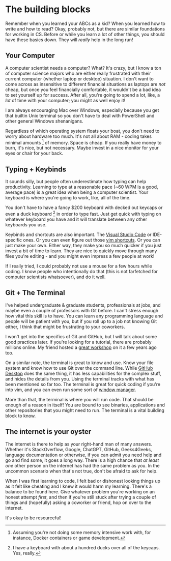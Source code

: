 # The building blocks

Remember when you learned your ABCs as a kid? When 
you learned how to write and how to read? Okay, probably
not, but there are similar foundations for working in CS.
Before or while you learn a lot of other things, you should have
these basics down. They will *really* help in the long run!

## Your Computer

A computer scientist needs a computer? What? It's crazy, but I know
a ton of computer science majors who are either really frustrated
with their current computer (whether laptop or desktop) situation. I 
don't want to come across as insensitive to different financial
situations as laptops are *not* cheap, but once you feel financially
comfortable, it wouldn't be a bad idea to set yourself up for success.
After all, you're going to spend a lot, like, a *lot* of time with
your computer; you might as well enjoy it!

I am always encouraging Mac over Windows, especially because you
get that builtin Unix terminal so you don't have to deal with PowerShell 
and other general Windows shenanigans.

Regardless of which operating system floats your boat, you don't need
to worry about hardware too much. It's not all about RAM - coding takes 
minimal amounts [^ref1] of memory. Space is cheap. If you really have
money to burn, it's nice, but not necessary. Maybe invest in a nice
monitor for your eyes or chair for your back.

## Typing + Keybinds

It sounds silly, but people often underestimate how typing 
can help productivity. Learning to type at a reasonable pace
(~60 WPM is a good, average pace) is a great idea when 
being a computer scientist. Your keyboard is where you're
going to work, like, all of the time.

You don't have to have a fancy $200 keyboard with decked out 
keycaps or even a duck keyboard [^ref2] in order to type fast. 
Just get quick with typing on whatever keyboard you have and it
will translate between any other keyboards you use.

Keybinds and shortcuts are also important. The [Visual Studio Code](https://code.visualstudio.com/docs/getstarted/keybindings)
or IDE-specific ones. Or you can even figure out those [vim shortcuts](https://devhints.io/vim). 
Or you can just make your own. Either way, they make you so much quicker
if you just invest a bit of time to learn. They are nice to quickly move
through many files you're editing - and you might even impress a few people at work!

If I really tried, I could probably not use a mouse for a few hours
while coding. I know people who intentionally do that (this is not
farfetched for computer scientists whatsoever), and do it well.

## Git + The Terminal

I've helped undergraduate & graduate students, professionals at
jobs, and maybe even a couple of professors with Git before. I can't
stress enough how vital this skill is to have. You can learn any programming
language and people will be patient with you, but if you roll up to a job not
knowing Git either, I think that might be frustrating to your coworkers.

I won't get into the specifics of Git and GitHub, but I will talk about
some good practices later. If you're looking for a tutorial, there are probably
millions online. My friend hosted a [great workshop](https://github.com/sumnerevans/acm-git-good) 
on it a few years ago too.

On a similar note, the terminal is great to know and use. Know your file
system and know how to use Git over the command line. While [GitHub Desktop](https://github.com/apps/desktop) 
does the same thing, it has less capabilities for the complex stuff, and
hides the details from you. Using the terminal tracks with what has been 
mentioned so far too. The terminal is great for quick coding if you're into 
vim, and you can even run some sort of [window manager](https://www.byobu.org).

More than that, the terminal is where you will run code. That should be
enough of a reason in itself! You are bound to see binaries, applications
and other repositories that you might need to run. The terminal is a vital
building block to know.

## The internet is your oyster

The internet is there to help as your right-hand man of many answers. 
Whether it's StackOverflow, Google, ChatGPT, GitHub, Geeks4Geeks, language 
documentation or otherwise, if you can admit you need help and go and find some,
it goes a long way. There is a high chance that *at least one* other person on 
the internet has had the same problem as you. In the uncommon scenario when that's 
not true, don't be afraid to ask for help.

When I was first learning to code, I felt bad or dishonest
looking things up as it felt like cheating and I knew it would harm my learning.
There's a balance to be found here. Give whatever problem you're working on an
honest attempt *first*, and then if you're still stuck after trying a couple of things
and (hopefully) asking a coworker or friend, hop on over to the internet.

It's okay to be resourceful!


[^ref1]: Assuming you're not doing some memory intensive work with, for instance,
Docker containers or game development.

[^ref2]: I have a keyboard with about a hundred ducks over all of the keycaps. Yes, really.
